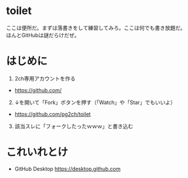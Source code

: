 # toilet
ここは便所だ。まずは落書きをして練習してみろ。ここは何でも書き放題だ。
ほんとGitHubは謎だらけだぜ。

# はじめに
1. 2ch専用アカウントを作る
 - https://github.com/
2. ↓を開いて「Fork」ボタンを押す（「Watch」や「Star」でもいいよ）
 - https://github.com/pg2ch/toilet
3. 該当スレに「フォークしたったｗｗｗ」と書き込む  


# これいれとけ
* GitHub Desktop
https://desktop.github.com

